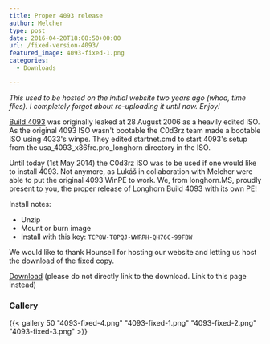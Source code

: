 ```yaml
---
title: Proper 4093 release
author: Melcher
type: post
date: 2016-04-20T18:08:50+00:00
url: /fixed-version-4093/
featured_image: 4093-fixed-1.png
categories:
  - Downloads

---
```

_This used to be hosted on the initial website two years ago (whoa, time flies). I completely forgot about re-uploading it until now. Enjoy!_

[Build 4093](/builds/4093/) was originally leaked at 28 August 2006 as a heavily edited ISO.  As the original 4093 ISO wasn't bootable the C0d3rz team made a bootable ISO using 4033's winpe. They edited startnet.cmd to start 4093's setup from the usa\_4093\_x86fre.pro\_longhorn directory in the ISO.

Until today (1st May 2014) the C0d3rz ISO was to be used if one would like to install 4093. Not anymore, as Lukáš in collaboration with Melcher were able to put the original 4093 WinPE to work. We, from longhorn.MS, proudly present to you, the proper release of Longhorn Build 4093 with its own PE!

Install notes:
* Unzip
* Mount or burn image
* Install with this key: `TCP8W-T8PQJ-WWRRH-QH76C-99FBW`

We would like to thank Hounsell for hosting our website and letting us host the download of the fixed copy.

[Download](https://mega.nz/#!xVxUyKDZ!bO9nwg54iy6qGYDNRlcz4FBpcQn5xExxjuZsi9YT4oI)
(please do not directly link to the download. Link to this page instead)


### Gallery

{{< gallery 50 "4093-fixed-4.png" "4093-fixed-1.png" "4093-fixed-2.png" "4093-fixed-3.png" >}}